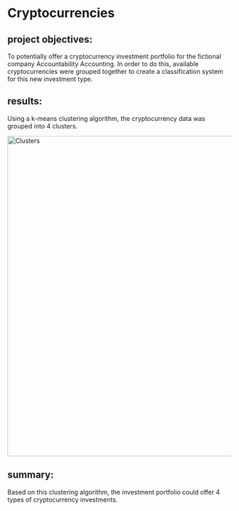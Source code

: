 # Cryptocurrencies

## project objectives: 
To potentially offer a cryptocurrency investment portfolio for the fictional company Accountability Accounting. In order to do this, available cryptocurrencies were grouped together to create a classification system for this new investment type. 

## results: 
Using a k-means clustering algorithm, the cryptocurrency data was grouped into 4 clusters. 

<img width="721" alt="Clusters" src="https://user-images.githubusercontent.com/113721712/232542856-86b051c4-5379-4e92-bc60-83f14cb915b6.png">


## summary: 
Based on this clustering algorithm, the investment portfolio could offer 4 types of cryptocurrency investments. 

